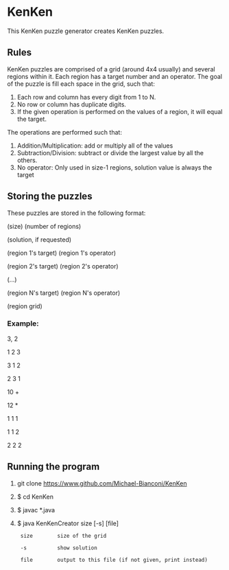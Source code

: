 # KenKen

This KenKen puzzle generator creates KenKen puzzles.

## Rules
KenKen puzzles are comprised of a grid (around 4x4 usually) and several regions
within it. Each region has a target number and an operator. The goal of the
puzzle is fill each space in the grid, such that:

1. Each row and column has every digit from 1 to N.
2. No row or column has duplicate digits.
3. If the given operation is performed on the values of a region, it will equal
   the target.

The operations are performed such that:

1. Addition/Multiplication: add or multiply all of the values
2. Subtraction/Division: subtract or divide the largest value by all the others.
3. No operator: Only used in size-1 regions, solution value is always the target


## Storing the puzzles
These puzzles are stored in the following format:

(size) (number of regions)

(solution, if requested)

(region 1's target) (region 1's operator)

(region 2's target) (region 2's operator)

(...)

(region N's target) (region N's operator)

(region grid)

### Example:

3, 2

1 2 3

3 1 2

2 3 1

10 +

12 *

1 1 1

1 1 2

2 2 2


## Running the program
1. git clone https://www.github.com/Michael-Bianconi/KenKen
2. $ cd KenKen
3. $ javac *.java
4. $ java KenKenCreator size [-s] [file]

        size        size of the grid

        -s          show solution

        file        output to this file (if not given, print instead)